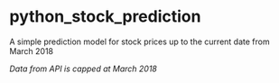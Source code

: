 # python_stock_prediction
A simple prediction model for stock prices up to the current date from March 2018

*Data from API is capped at March 2018*
